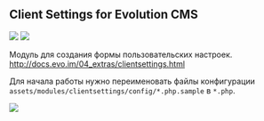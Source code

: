 ## Client Settings for Evolution CMS

<img src="https://img.shields.io/badge/PHP-%3E=5.6-green.svg?php=5.6"> <img src="https://img.shields.io/badge/EVO-%3E=1.4.10-blue.svg">

Модуль для создания формы пользовательских настроек. http://docs.evo.im/04_extras/clientsettings.html

Для начала работы нужно переименовать файлы конфигурации `assets/modules/clientsettings/config/*.php.sample` в `*.php`.

<img src="https://monosnap.com/file/yCajIZTcbBAawiI582hhO4TkYjMqWC.png">
